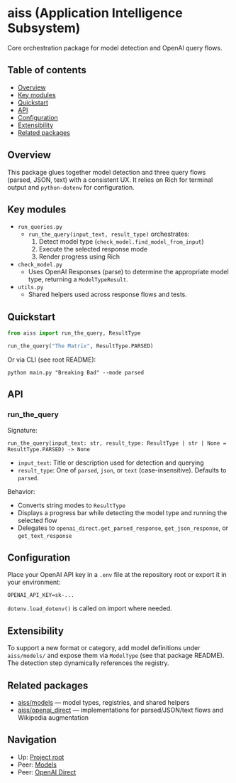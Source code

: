 # aiss (Application Intelligence Subsystem)

Core orchestration package for model detection and OpenAI query flows.

## Table of contents

- [Overview](#overview)
- [Key modules](#key-modules)
- [Quickstart](#quickstart)
- [API](#api)
- [Configuration](#configuration)
- [Extensibility](#extensibility)
- [Related packages](#related-packages)

## Overview

This package glues together model detection and three query flows (parsed, JSON, text) with a consistent UX. It relies on Rich for terminal output and `python-dotenv` for configuration.

## Key modules

- `run_queries.py`
  - `run_the_query(input_text, result_type)` orchestrates:
    1) Detect model type (`check_model.find_model_from_input`)
    2) Execute the selected response mode
    3) Render progress using Rich
- `check_model.py`
  - Uses OpenAI Responses (parse) to determine the appropriate model type, returning a `ModelTypeResult`.
- `utils.py`
  - Shared helpers used across response flows and tests.

## Quickstart

```python
from aiss import run_the_query, ResultType

run_the_query("The Matrix", ResultType.PARSED)
```

Or via CLI (see root README):

```pwsh
python main.py "Breaking Bad" --mode parsed
```

## API

### run_the_query

Signature:

```
run_the_query(input_text: str, result_type: ResultType | str | None = ResultType.PARSED) -> None
```

- `input_text`: Title or description used for detection and querying
- `result_type`: One of `parsed`, `json`, or `text` (case-insensitive). Defaults to `parsed`.

Behavior:

- Converts string modes to `ResultType`
- Displays a progress bar while detecting the model type and running the selected flow
- Delegates to `openai_direct.get_parsed_response`, `get_json_response`, or `get_text_response`

## Configuration

Place your OpenAI API key in a `.env` file at the repository root or export it in your environment:

```
OPENAI_API_KEY=sk-...
```

`dotenv.load_dotenv()` is called on import where needed.

## Extensibility

To support a new format or category, add model definitions under `aiss/models/` and expose them via `ModelType` (see that package README). The detection step dynamically references the registry.

## Related packages

- [aiss/models](../models/README.md) — model types, registries, and shared helpers
- [aiss/openai_direct](../openai_direct/README.md) — implementations for parsed/JSON/text flows and Wikipedia augmentation

## Navigation

- Up: [Project root](../README.md)
- Peer: [Models](../models/README.md)
- Peer: [OpenAI Direct](../openai_direct/README.md)
